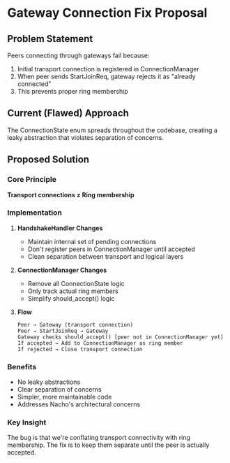 # Gateway Connection Fix Proposal

## Problem Statement

Peers connecting through gateways fail because:
1. Initial transport connection is registered in ConnectionManager
2. When peer sends StartJoinReq, gateway rejects it as "already connected"
3. This prevents proper ring membership

## Current (Flawed) Approach

The ConnectionState enum spreads throughout the codebase, creating a leaky abstraction that violates separation of concerns.

## Proposed Solution

### Core Principle
**Transport connections ≠ Ring membership**

### Implementation

1. **HandshakeHandler Changes**
   - Maintain internal set of pending connections
   - Don't register peers in ConnectionManager until accepted
   - Clean separation between transport and logical layers

2. **ConnectionManager Changes**
   - Remove all ConnectionState logic
   - Only track actual ring members
   - Simplify should_accept() logic

3. **Flow**
   ```
   Peer → Gateway (transport connection)
   Peer → StartJoinReq → Gateway
   Gateway checks should_accept() [peer not in ConnectionManager yet]
   If accepted → Add to ConnectionManager as ring member
   If rejected → Close transport connection
   ```

### Benefits
- No leaky abstractions
- Clear separation of concerns
- Simpler, more maintainable code
- Addresses Nacho's architectural concerns

### Key Insight
The bug is that we're conflating transport connectivity with ring membership. The fix is to keep them separate until the peer is actually accepted.